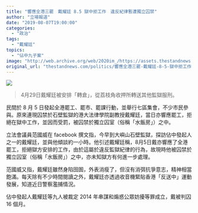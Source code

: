 ```yaml
---
title: "響應全港三罷　戴耀廷 8.5 獄中拒工作　違反紀律暫遭獨立囚禁"
author: "立場報道"
date: "2019-08-07T19:00:00"
categories:
  - "政治"
tags:
  - "戴耀廷"
topics:
  - "佔中九子案"
image: "http://web.archive.org/web/2020im_/https://assets.thestandnews.com/media/photos/IMG_5219_pRx1t.png"
original_url: "thestandnews.com/politics/響應全港三罷-戴耀廷-8-5-獄中拒工作-違反紀律暫遭獨立囚禁"
---
```

![](http://web.archive.org/web/2020im_/https://assets.thestandnews.com/media/photos/IMG_5219_pRx1t.png)
> 4月29日戴耀廷被安排「轉倉」，從荔枝角收押所轉送其他監獄服刑。

民間於 8 月 5 日發起全港罷工、罷市、罷課行動，並舉行七區集會，不少市民參與。原來連現囚禁於石壁監獄的港大法律學院副教授戴耀廷，當日亦響應罷工，拒絕在獄中工作，並因而受罰，被囚禁於獨立囚室（俗稱「水飯房」）之中。

立法會議員范國威在 facebook 撰文指，今早到大嶼山石壁監獄，探訪佔中發起人之一的戴耀廷，並與他傾談約一小時。他引述戴耀廷稱，8月5日戴亦響應了全港罷工，拒絕獄方安排的工作，由於這屬於違反監獄紀律的行為，故現時他被囚禁於獨立囚室（俗稱「水飯房」）之中，亦未知獄方有何進一步處理。

范國威又指，戴耀廷雖然身陷囹圄，外表消瘦了，但沒有消弭抗爭意志，精神相當飽滿。每天除有不少時間閱讀之外，戴耀廷亦透過收音機緊貼香港「反送中」運動發展，知道近日警察濫捕情況。

佔中發起人戴耀廷等九人被裁定 2014 年串謀和煽惑公眾妨擾等罪成立，戴被判囚 16 個月。